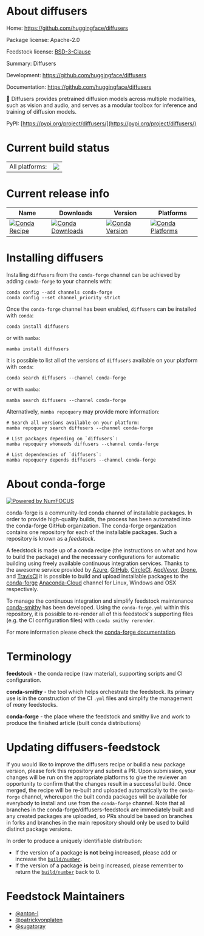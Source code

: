 About diffusers
===============

Home: https://github.com/huggingface/diffusers

Package license: Apache-2.0

Feedstock license: [BSD-3-Clause](https://github.com/conda-forge/diffusers-feedstock/blob/main/LICENSE.txt)

Summary: Diffusers

Development: https://github.com/huggingface/diffusers

Documentation: https://github.com/huggingface/diffusers

:hugs: Diffusers provides pretrained diffusion models across multiple modalities,
such as vision and audio, and serves as a modular toolbox for inference and
training of diffusion models.

PyPI: [https://pypi.org/project/diffusers/](https://pypi.org/project/diffusers/)


Current build status
====================


<table><tr><td>All platforms:</td>
    <td>
      <a href="https://dev.azure.com/conda-forge/feedstock-builds/_build/latest?definitionId=16750&branchName=main">
        <img src="https://dev.azure.com/conda-forge/feedstock-builds/_apis/build/status/diffusers-feedstock?branchName=main">
      </a>
    </td>
  </tr>
</table>

Current release info
====================

| Name | Downloads | Version | Platforms |
| --- | --- | --- | --- |
| [![Conda Recipe](https://img.shields.io/badge/recipe-diffusers-green.svg)](https://anaconda.org/conda-forge/diffusers) | [![Conda Downloads](https://img.shields.io/conda/dn/conda-forge/diffusers.svg)](https://anaconda.org/conda-forge/diffusers) | [![Conda Version](https://img.shields.io/conda/vn/conda-forge/diffusers.svg)](https://anaconda.org/conda-forge/diffusers) | [![Conda Platforms](https://img.shields.io/conda/pn/conda-forge/diffusers.svg)](https://anaconda.org/conda-forge/diffusers) |

Installing diffusers
====================

Installing `diffusers` from the `conda-forge` channel can be achieved by adding `conda-forge` to your channels with:

```
conda config --add channels conda-forge
conda config --set channel_priority strict
```

Once the `conda-forge` channel has been enabled, `diffusers` can be installed with `conda`:

```
conda install diffusers
```

or with `mamba`:

```
mamba install diffusers
```

It is possible to list all of the versions of `diffusers` available on your platform with `conda`:

```
conda search diffusers --channel conda-forge
```

or with `mamba`:

```
mamba search diffusers --channel conda-forge
```

Alternatively, `mamba repoquery` may provide more information:

```
# Search all versions available on your platform:
mamba repoquery search diffusers --channel conda-forge

# List packages depending on `diffusers`:
mamba repoquery whoneeds diffusers --channel conda-forge

# List dependencies of `diffusers`:
mamba repoquery depends diffusers --channel conda-forge
```


About conda-forge
=================

[![Powered by
NumFOCUS](https://img.shields.io/badge/powered%20by-NumFOCUS-orange.svg?style=flat&colorA=E1523D&colorB=007D8A)](https://numfocus.org)

conda-forge is a community-led conda channel of installable packages.
In order to provide high-quality builds, the process has been automated into the
conda-forge GitHub organization. The conda-forge organization contains one repository
for each of the installable packages. Such a repository is known as a *feedstock*.

A feedstock is made up of a conda recipe (the instructions on what and how to build
the package) and the necessary configurations for automatic building using freely
available continuous integration services. Thanks to the awesome service provided by
[Azure](https://azure.microsoft.com/en-us/services/devops/), [GitHub](https://github.com/),
[CircleCI](https://circleci.com/), [AppVeyor](https://www.appveyor.com/),
[Drone](https://cloud.drone.io/welcome), and [TravisCI](https://travis-ci.com/)
it is possible to build and upload installable packages to the
[conda-forge](https://anaconda.org/conda-forge) [Anaconda-Cloud](https://anaconda.org/)
channel for Linux, Windows and OSX respectively.

To manage the continuous integration and simplify feedstock maintenance
[conda-smithy](https://github.com/conda-forge/conda-smithy) has been developed.
Using the ``conda-forge.yml`` within this repository, it is possible to re-render all of
this feedstock's supporting files (e.g. the CI configuration files) with ``conda smithy rerender``.

For more information please check the [conda-forge documentation](https://conda-forge.org/docs/).

Terminology
===========

**feedstock** - the conda recipe (raw material), supporting scripts and CI configuration.

**conda-smithy** - the tool which helps orchestrate the feedstock.
                   Its primary use is in the construction of the CI ``.yml`` files
                   and simplify the management of *many* feedstocks.

**conda-forge** - the place where the feedstock and smithy live and work to
                  produce the finished article (built conda distributions)


Updating diffusers-feedstock
============================

If you would like to improve the diffusers recipe or build a new
package version, please fork this repository and submit a PR. Upon submission,
your changes will be run on the appropriate platforms to give the reviewer an
opportunity to confirm that the changes result in a successful build. Once
merged, the recipe will be re-built and uploaded automatically to the
`conda-forge` channel, whereupon the built conda packages will be available for
everybody to install and use from the `conda-forge` channel.
Note that all branches in the conda-forge/diffusers-feedstock are
immediately built and any created packages are uploaded, so PRs should be based
on branches in forks and branches in the main repository should only be used to
build distinct package versions.

In order to produce a uniquely identifiable distribution:
 * If the version of a package **is not** being increased, please add or increase
   the [``build/number``](https://docs.conda.io/projects/conda-build/en/latest/resources/define-metadata.html#build-number-and-string).
 * If the version of a package **is** being increased, please remember to return
   the [``build/number``](https://docs.conda.io/projects/conda-build/en/latest/resources/define-metadata.html#build-number-and-string)
   back to 0.

Feedstock Maintainers
=====================

* [@anton-l](https://github.com/anton-l/)
* [@patrickvonplaten](https://github.com/patrickvonplaten/)
* [@sugatoray](https://github.com/sugatoray/)

